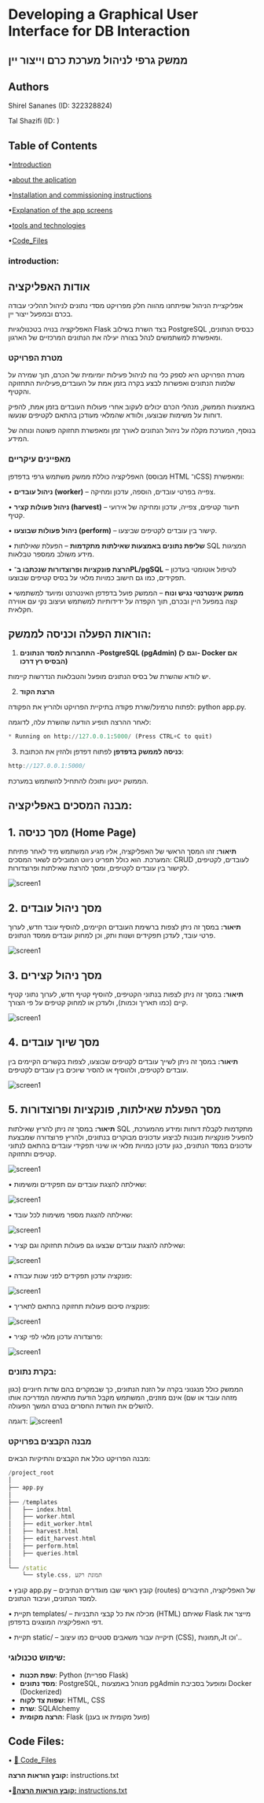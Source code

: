 # Developing a Graphical User Interface for DB Interaction

## ממשק גרפי לניהול מערכת כרם וייצור יין
## Authors
Shirel Sananes (ID: 322328824)

Tal Shazifi (ID: )

## Table of Contents  

 •[Introduction](#introduction)
 
  •[about the aplication](#אודות-האפליקציה)

  •[Installation and commissioning instructions](#הוראות-הפעלה-וכניסה-לממשק)
  
  •[Explanation of the app screens](#מבנה-המסכים-באפליקציה)

   •[tools and technologies](#מבנה-הקבצים-בפרויקט)
    
  •[Code_Files](#Code_Files:)
  
### introduction:
## אודות האפליקציה

אפליקציית הניהול שפיתחנו מהווה חלק מפרויקט מסדי נתונים לניהול תהליכי עבודה בכרם ובמפעל ייצור יין.

האפליקציה בנויה בטכנולוגיות Flask בצד השרת בשילוב PostgreSQL כבסיס הנתונים, ומאפשרת למשתמשים לנהל בצורה יעילה את הנתונים המרכזיים של הארגון.

### מטרת הפרויקט
מטרת הפרויקט היא לספק כלי נוח לניהול פעילות יומיומית של הכרם, תוך שמירה על שלמות הנתונים ואפשרות לבצע בקרה בזמן אמת על העובדים,פעילויות התחזוקה והקטיף.

באמצעות הממשק, מנהלי הכרם יכולים לעקוב אחרי פעולות העובדים בזמן אמת, להפיק דוחות על משימות שבוצעו, ולוודא שהמלאי מעודכן בהתאם לקטיפים שנעשו.

בנוסף, המערכת מקלה על ניהול הנתונים לאורך זמן ומאפשרת תחזוקה פשוטה ונוחה של המידע.

### מאפיינים עיקריים
האפליקציה כוללת ממשק משתמש גרפי בדפדפן (מבוסס HTML ו־CSS) ומאפשרת:

• **ניהול עובדים (worker)** – צפייה בפרטי עובדים, הוספה, עדכון ומחיקה.

• **ניהול פעולות קציר (harvest)** – תיעוד קטיפים, צפייה, עדכון ומחיקה של אירועי קטיף.

• **ניהול פעולות שבוצעו (perform)** – קישור בין עובדים לקטיפים שביצעו.

• **שליפת נתונים באמצעות שאילתות מתקדמות** – הפעלת שאילתות SQL המציגות מידע משולב ממספר טבלאות.

• **הרצת פונקציות ופרוצדורות שנכתבו ב־PL/pgSQL** – לטיפול אוטומטי בעדכון תפקידים, כמו גם חישוב כמויות מלאי על בסיס קטיפים שבוצעו.

• **ממשק אינטרנטי נגיש ונוח** – הממשק פועל בדפדפן האינטרנט ומיועד למשתמשי קצה במפעל היין ובכרם, תוך הקפדה על ידידותיות למשתמש ועיצוב נקי עם אווירה חקלאית.

## הוראות הפעלה וכניסה לממשק:

1. **התחברות למסד הנתונים -PostgreSQL (pgAdmin) (וגם ל- Docker אם הבסיס רץ דרכו)**
   
יש לוודא שהשרת של בסיס הנתונים מופעל והטבלאות הנדרשות קיימות.

2. **הרצת הקוד**

לפתוח טרמינל/שורת פקודה בתיקיית הפרויקט ולהריץ את הפקודה: python app.py.

לאחר ההרצה תופיע הודעה שהשרת עלה, לדוגמה:
  ```python
* Running on http://127.0.0.1:5000/ (Press CTRL+C to quit)
  ```
3. **כניסה לממשק בדפדפן**
לפתוח דפדפן ולהזין את הכתובת:
```cpp
http://127.0.0.1:5000/
```
הממשק ייטען ותוכלו להתחיל להשתמש במערכת.
 
## **מבנה המסכים באפליקציה:**

## 1. **מסך כניסה (Home Page)**

**תיאור:**
זהו המסך הראשי של האפליקציה, אליו מגיע המשתמש מיד לאחר פתיחת המערכת. הוא כולל תפריט ניווט המובילים לשאר המסכים: CRUD לעובדים, לקטיפים, לקישור בין עובדים לקטיפים, ומסך להרצת שאילתות ופרוצדורות.

 ![screen1](https://github.com/shirelsan/ViticultureDB/blob/main/Phrase5/Screenshots/home_page.jpg?raw=true)  


## 2. **מסך ניהול עובדים**

**תיאור:**
במסך זה ניתן לצפות ברשימת העובדים הקיימים, להוסיף עובד חדש, לערוך פרטי עובד, לעדכן תפקידים ושנות ותק, וכן למחוק עובדים ממסד הנתונים.

 ![screen1](https://github.com/shirelsan/ViticultureDB/blob/main/Phrase5/Screenshots/worker_management.jpg?raw=true)  


## 3. **מסך ניהול קצירים**

**תיאור:**
במסך זה ניתן לצפות בנתוני הקטיפים, להוסיף קטיף חדש, לערוך נתוני קטיף קיים (כמו תאריך וכמות), ולעדכן או למחוק קטיפים על פי הצורך.

 ![screen1](https://github.com/shirelsan/ViticultureDB/blob/main/Phrase5/Screenshots/harvests_list.jpg?raw=true)  


## 4. **מסך שיוך עובדים**

**תיאור:** 
במסך זה ניתן לשייך עובדים לקטיפים שבוצעו, לצפות בקשרים הקיימים בין עובדים לקטיפים, ולהוסיף או להסיר שיוכים בין עובדים לקטיפים.

 ![screen1](https://github.com/shirelsan/ViticultureDB/blob/main/Phrase5/Screenshots/worker_to_harvest.jpg?raw=true)  


## **5. מסך הפעלת שאילתות, פונקציות ופרוצדורות**

**תיאור:**
במסך זה ניתן להריץ שאילתות SQL מתקדמות לקבלת דוחות ומידע מהמערכת, להפעיל פונקציות מובנות לביצוע עדכונים מבוקרים בנתונים, ולהריץ פרוצדורה שמבצעת עדכונים במסד הנתונים, כגון עדכון כמויות מלאי או שינוי תפקידי עובדים בהתאם לנתוני קטיפים ותחזוקה.

 ![screen1](https://github.com/shirelsan/ViticultureDB/blob/main/Phrase5/Screenshots/queries.jpg?raw=true)  


• שאילתה להצגת עובדים עם תפקידים ומשימות:

 ![screen1](https://github.com/shirelsan/ViticultureDB/blob/main/Phrase5/Screenshots/Q1.jpg?raw=true)  


• שאילתה להצגת מספר משימות לכל עובד:
 
 ![screen1](https://github.com/shirelsan/ViticultureDB/blob/main/Phrase5/Screenshots/Q2.jpg?raw=true) 

• שאילתה להצגת עובדים שבצעו גם פעולות תחזוקה וגם קציר:
 
 ![screen1](https://github.com/shirelsan/ViticultureDB/blob/main/Phrase5/Screenshots/Q3.jpg?raw=true)
 
• פונקציה עדכון תפקידים לפני שנות עבודה:

 ![screen1](https://github.com/shirelsan/ViticultureDB/blob/main/Phrase5/Screenshots/func1.jpg?raw=true)

• פונקציה סיכום פעולות תחזוקה בהתאם לתאריך:

 ![screen1](https://github.com/shirelsan/ViticultureDB/blob/main/Phrase5/Screenshots/func2.jpg?raw=true)
 
• פרוצדורה עדכון מלאי לפי קציר:

 ![screen1](https://github.com/shirelsan/ViticultureDB/blob/main/Phrase5/Screenshots/pro1.jpg?raw=true)


### **בקרת נתונים:**

הממשק כולל מנגנוני בקרה על הזנת הנתונים, כך שבמקרים בהם שדות חיוניים (כגון מזהה עובד או שם) אינם מוזנים, המשתמש מקבל הודעת מתאימה המדריכה אותו להשלים את השדות החסרים בטרם המשך הפעולה.

דוגמה:  ![screen1](https://github.com/shirelsan/ViticultureDB/blob/main/Phrase5/Screenshots/add1.jpg?raw=true)


### **מבנה הקבצים בפרויקט**
מבנה הפרויקט כולל את הקבצים והתיקיות הבאים:
```cpp
/project_root
│
├── app.py                
│
├── /templates             
│   ├── index.html
│   ├── worker.html
│   ├── edit_worker.html
│   ├── harvest.html
│   ├── edit_harvest.html
│   ├── perform.html
│   ├── queries.html
│
└── /static                
    └── style.css, תמונת רקע
```
• קובץ app.py – קובץ ראשי שבו מוגדרים הנתיבים (routes) של האפליקציה, החיבורים למסד הנתונים, ועיבוד הנתונים.

• תקיית templates/ – מכילה את כל קבצי התבניות (HTML) שאיתם Flask מייצר את דפי האפליקציה המוצגים בדפדפן.

• תקיית static/ – תיקייה עבור משאבים סטטיים כמו עיצוב (CSS), תמונות,Jt וכו'..

### שימוש טכנולוגי:

- **שפת תכנות**: Python (ספריית Flask)
- **מסד נתונים**: PostgreSQL, מנוהל באמצעות pgAdmin ומופעל בסביבת Docker (Dockerized)
- **שפות צד לקוח**: HTML, CSS
- **שרת**: SQLAlchemy
- **הרצה מקומית**: Flask (פועל מקומית או בענן)

## **Code Files:**

 • [📂 Code_Files](phrase5_code)
 
**קובץ הוראות הרצה:** instructions.txt

 •[📜**קובץ הוראות הרצה:** instructions.txt ](instructions.txt)  
